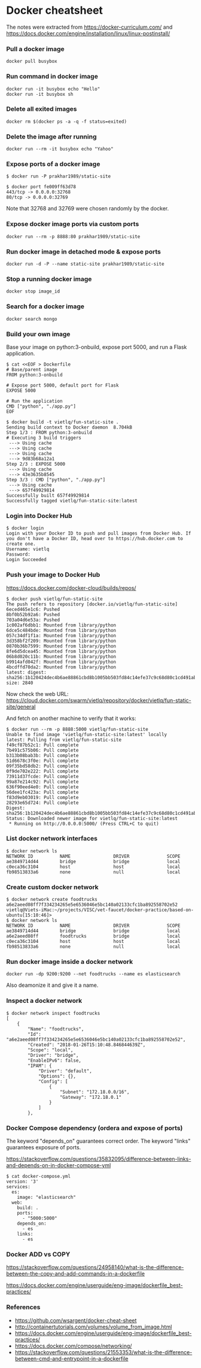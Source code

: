 # Docker cheatsheet

The notes were extracted from https://docker-curriculum.com/ and https://docs.docker.com/engine/installation/linux/linux-postinstall/

### Pull a docker image

```
docker pull busybox
```

### Run command in docker image

```
docker run -it busybox echo "Hello"
docker run -it busybox sh
```

### Delete all exited images

```
docker rm $(docker ps -a -q -f status=exited)
```

### Delete the image after running

```
docker run --rm -it busybox echo "Yahoo"
```

### Expose ports of a docker image

```
$ docker run -P prakhar1989/static-site

$ docker port fe009ff63d78
443/tcp -> 0.0.0.0:32768
80/tcp -> 0.0.0.0:32769
```

Note that 32768 and 32769 were chosen randomly by the docker.

### Expose docker image ports via custom ports

```
docker run --rm -p 8888:80 prakhar1989/static-site
```

### Run docker image in detached mode & expose ports

```
docker run -d -P --name static-site prakhar1989/static-site
```

### Stop a running docker image

```
docker stop image_id
```

### Search for a docker image

```
docker search mongo
```

### Build your own image

Base your image on python:3-onbuild, expose port 5000, and run a Flask application.

```
$ cat <<EOF > Dockerfile
# Base/parent image
FROM python:3-onbuild

# Expose port 5000, default port for Flask
EXPOSE 5000

# Run the application
CMD ["python", "./app.py"]
EOF
```

```
$ docker build -t vietlq/fun-static-site .
Sending build context to Docker daemon  8.704kB
Step 1/3 : FROM python:3-onbuild
# Executing 3 build triggers
 ---> Using cache
 ---> Using cache
 ---> Using cache
 ---> 9d83b68a12a1
Step 2/3 : EXPOSE 5000
 ---> Using cache
 ---> 43e3635b8545
Step 3/3 : CMD ["python", "./app.py"]
 ---> Using cache
 ---> 657f49929814
Successfully built 657f49929814
Successfully tagged vietlq/fun-static-site:latest
```

### Login into Docker Hub

```
$ docker login
Login with your Docker ID to push and pull images from Docker Hub. If you don't have a Docker ID, head over to https://hub.docker.com to create one.
Username: vietlq
Password:
Login Succeeded
```

### Push your image to Docker Hub

https://docs.docker.com/docker-cloud/builds/repos/

```
$ docker push vietlq/fun-static-site
The push refers to repository [docker.io/vietlq/fun-static-site]
6eced465e1c6: Pushed
8bf0b52b92a6: Pushed
703a04d6e53a: Pushed
1c002af6dbb1: Mounted from library/python
6dce5c484bde: Mounted from library/python
057c34df1f1a: Mounted from library/python
3d358bf2f209: Mounted from library/python
0870b36b7599: Mounted from library/python
8fe6d5dcea45: Mounted from library/python
06b8d020c11b: Mounted from library/python
b9914afd042f: Mounted from library/python
4bcdffd70da2: Mounted from library/python
latest: digest: sha256:1b120424dec4b6ae88861cbd8b1005bb503fd84c14efe37c9c68d80c1cd491ab size: 2840
```

Now check the web URL: https://cloud.docker.com/swarm/vietlq/repository/docker/vietlq/fun-static-site/general

And fetch on another machine to verify that it works:

```
$ docker run --rm -p 8888:5000 vietlq/fun-static-site
Unable to find image 'vietlq/fun-static-site:latest' locally
latest: Pulling from vietlq/fun-static-site
f49cf87b52c1: Pull complete
7b491c575b06: Pull complete
b313b08bab3b: Pull complete
51d6678c3f0e: Pull complete
09f35bd58db2: Pull complete
0f9de702e222: Pull complete
73911d37fcde: Pull complete
99a87e214c92: Pull complete
636f90eed4e0: Pull complete
56dee1fc423a: Pull complete
f83d9eb03019: Pull complete
28293e65d724: Pull complete
Digest: sha256:1b120424dec4b6ae88861cbd8b1005bb503fd84c14efe37c9c68d80c1cd491ab
Status: Downloaded newer image for vietlq/fun-static-site:latest
 * Running on http://0.0.0.0:5000/ (Press CTRL+C to quit)
```

### List docker network interfaces

```
$ docker network ls
NETWORK ID          NAME                DRIVER              SCOPE
ae3849714d44        bridge              bridge              local
c0eca36c3104        host                host                local
fb98513833a6        none                null                local
```

### Create custom docker network

```
$ docker network create foodtrucks
a6e2aeed08ff7f334234265e5e6536046e5bc140a02133cfc1ba892558702e52
vietlq@Viets-iMac:~/projects/VISC/vet-faucet/docker-practice/based-on-ubuntu[15:10:46]>
$ docker network ls
NETWORK ID          NAME                DRIVER              SCOPE
ae3849714d44        bridge              bridge              local
a6e2aeed08ff        foodtrucks          bridge              local
c0eca36c3104        host                host                local
fb98513833a6        none                null                local
```

### Run docker image inside a docker network

```
docker run -dp 9200:9200 --net foodtrucks --name es elasticsearch
```

Also deamonize it and give it a name.

### Inspect a docker network

```
$ docker network inspect foodtrucks
[
    {
        "Name": "foodtrucks",
        "Id": "a6e2aeed08ff7f334234265e5e6536046e5bc140a02133cfc1ba892558702e52",
        "Created": "2018-01-26T15:10:48.846844639Z",
        "Scope": "local",
        "Driver": "bridge",
        "EnableIPv6": false,
        "IPAM": {
            "Driver": "default",
            "Options": {},
            "Config": [
                {
                    "Subnet": "172.18.0.0/16",
                    "Gateway": "172.18.0.1"
                }
            ]
        },
```

### Docker Compose dependency (ordera and expose of ports)

The keyword "depends_on" guarantees correct order. The keyword "links" guarantees exposure of ports.

https://stackoverflow.com/questions/35832095/difference-between-links-and-depends-on-in-docker-compose-yml

```
$ cat docker-compose.yml
version: '3'
services:
  es:
    image: "elasticsearch"
  web:
    build: .
    ports:
      - "5000:5000"
    depends_on:
      - es
    links:
      - es
```

### Docker ADD vs COPY

https://stackoverflow.com/questions/24958140/what-is-the-difference-between-the-copy-and-add-commands-in-a-dockerfile

https://docs.docker.com/engine/userguide/eng-image/dockerfile_best-practices/

### References

* https://github.com/wsargent/docker-cheat-sheet
* http://containertutorials.com/volumes/volume_from_image.html
* https://docs.docker.com/engine/userguide/eng-image/dockerfile_best-practices/
* https://docs.docker.com/compose/networking/
* https://stackoverflow.com/questions/21553353/what-is-the-difference-between-cmd-and-entrypoint-in-a-dockerfile
